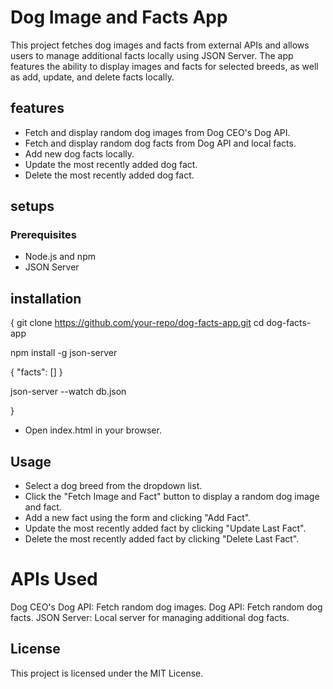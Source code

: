 # Dog Image and Facts App
This project fetches dog images and facts from external APIs and allows users to manage additional facts locally using JSON Server. The app features the ability to display images and facts for selected breeds, as well as add, update, and delete facts locally.
## features
* Fetch and display random dog images from Dog CEO's Dog API.
* Fetch and display random dog facts from Dog API and local facts.
* Add new dog facts locally.
* Update the most recently added dog fact.
* Delete the most recently added dog fact.

## setups
### Prerequisites
* Node.js and npm
* JSON Server

## installation

{
   git clone https://github.com/your-repo/dog-facts-app.git
cd dog-facts-app

npm install -g json-server

{
    "facts": []
}

json-server --watch db.json


}

* Open index.html in your browser.

## Usage
- Select a dog breed from the dropdown list.
- Click the "Fetch Image and Fact" button to display a random dog image and fact.
- Add a new fact using the form and clicking "Add Fact".
- Update the most recently added fact by clicking "Update Last Fact".
- Delete the most recently added fact by clicking "Delete Last Fact".

# APIs Used
Dog CEO's Dog API: Fetch random dog images.
Dog API: Fetch random dog facts.
JSON Server: Local server for managing additional dog facts.

## License
This project is licensed under the MIT License.
